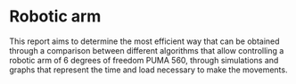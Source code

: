 # Robotic arm
This report aims to determine the most efficient way that can be obtained through a comparison between different algorithms that allow controlling a robotic arm of 6 degrees of freedom PUMA 560, through simulations and graphs that represent the time and load necessary to make the movements. 
